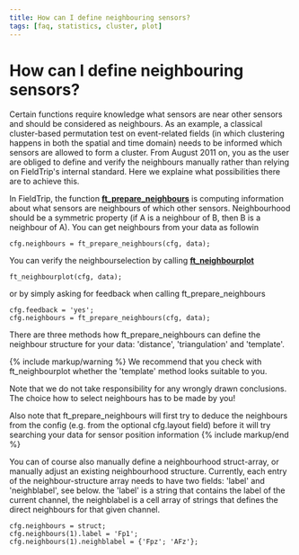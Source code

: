 ```yaml
---
title: How can I define neighbouring sensors?
tags: [faq, statistics, cluster, plot]
---
```


# How can I define neighbouring sensors?

Certain functions require knowledge what sensors are near other sensors and should be considered as neighbours. As an example, a classical cluster-based permutation test on event-related fields (in which clustering happens in both the spatial and time domain) needs to be informed which sensors are allowed to form a cluster. From August 2011 on, you as the user are obliged to define and verify the neighbours manually rather than relying on FieldTrip's internal standard. Here we explaine what possibilities there are to achieve this.

In FieldTrip, the function **[ft_prepare_neighbours](https://github.com/fieldtrip/fieldtrip/blob/release/ft_prepare_neighbours.m)** is computing information about what sensors are neighbours of which other sensors. Neighbourhood should be a symmetric property (if A is a neighbour of B, then B is a neighbour of A). You can get neighbours from your data as followin

    cfg.neighbours = ft_prepare_neighbours(cfg, data);

You can verify the neighbourselection by calling **[ft_neighbourplot](https://github.com/fieldtrip/fieldtrip/blob/release/ft_neighbourplot.m)**

    ft_neighbourplot(cfg, data);

or by simply asking for feedback when calling ft_prepare_neighbours

    cfg.feedback = 'yes';
    cfg.neighbours = ft_prepare_neighbours(cfg, data);

There are three methods how ft_prepare_neighbours can define the neighbour structure for your data: 'distance', 'triangulation' and 'template'.

{% include markup/warning %}
We recommend that you check with ft_neighbourplot whether the 'template' method looks suitable to you.

Note that we do not take responsibility for any wrongly drawn conclusions. The choice how to select neighbours has to be made by you!

Also note that ft_prepare_neighbours will first try to deduce the neighbours from the config (e.g. from the optional cfg.layout field) before it will try searching your data for sensor position information
{% include markup/end %}

You can of course also manually define a neighbourhood struct-array, or manually adjust an existing neighbourhood structure. Currently, each entry of the neighbour-structure array needs to have two fields: 'label' and 'neighblabel', see below. the 'label' is a string that contains the label of the current channel, the neighblabel is a cell array of strings that defines the direct neighbours for that given channel.

    cfg.neighbours = struct;
    cfg.neighbours(1).label = 'Fp1';
    cfg.neighbours(1).neighblabel = {'Fpz'; 'AFz'};
